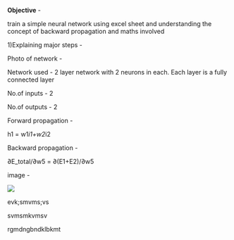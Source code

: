 

**Objective** - 

train a simple neural network using excel sheet and understanding the concept of backward propagation and maths involved 

1)Explaining major steps - 



Photo of network -



Network used - 2 layer network with 2 neurons in each. Each layer is a fully connected layer



No.of inputs - 2

No.of outputs - 2



Forward propagation - 



h1 = w1*i1+w2*i2



Backward propagation - 



∂E_total/∂w5 = ∂(E1+E2)/∂w5



image - 

![](        [EVA6](https://github.com/ashokreddy123/EVA6)/[session4](https://github.com/ashokreddy123/EVA6/tree/main/session4)/[Assignment1](https://github.com/ashokreddy123/EVA6/tree/main/session4/Assignment1)/[Images](https://github.com/ashokreddy123/EVA6/tree/main/session4/Assignment1/Images)/**netwok.PNG**)





evk;smvms;vs



svmsmkvmsv

rgmdngbndklbkmt